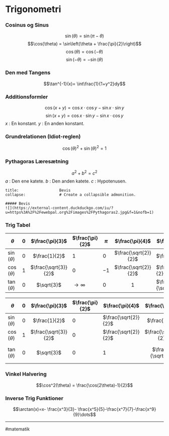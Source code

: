 # Trigonometri

### Cosinus og Sinus

$$\sin(\theta) = \sin(\pi - \theta)$$
$$\cos(\theta) = \sin\left(\theta + \frac{\pi}{2}\right)$$
$$\cos(\theta) = \cos(-\theta)$$
$$\sin(-\theta) = -\sin(\theta)$$

### Den med Tangens
$$\tan^{-1}(x)= \int\frac{1}{1+y^2}dy$$


### Additionsformler
$$\cos(x+y) = \cos x \cdot \cos y - \sin x \cdot \sin y$$
$$\sin(x+y) = \cos x \cdot \sin y - \sin x \cdot \cos y$$
$x$ : En konstant.
$y$ : En anden konstant.

### Grundrelationen (Idiot-reglen)
$$\cos(\theta)^2 + \sin(\theta)^2 = 1$$
### Pythagoras Læresætning
$$a^2 + b^2 = c^2$$
$a$ : Den ene katete.
$b$ : Den anden katete.
$c$ : Hypotenusen.

```ad-example # Admonition type. See below for a list of available types.
title:                  Bevis
collapse:               # Create a collapsible admonition.

##### Bevis
![](https://external-content.duckduckgo.com/iu/?u=https%3A%2F%2Fewebpal.org%2Fimages%2FPythagoras2.jpg&f=1&nofb=1)
```

### Trig Tabel
| $\theta$       | $0$ |   $\frac{\pi}{3}$    | $\frac{\pi}{2}$      | $\pi$ |   $\frac{\pi}{4}$    | $\frac{\pi}{6}$      |
| -------------- | --- |:--------------------:| -------------------- | ----- |:--------------------:| -------------------- |
| $\sin(\theta)$ | $0$ |    $\frac{1}{2}$     | $1$                  | $0$   | $\frac{\sqrt{2}}{2}$ | $\frac{1}{2}$        |
| $\cos(\theta)$ | $1$ | $\frac{\sqrt{3}}{2}$ | $0$                  | $-1$  | $\frac{\sqrt{2}}{2}$ | $\frac{\sqrt{3}}{2}$ |
| $\tan(\theta)$ | $0$ |      $\sqrt{3}$      | $\rightarrow \infty$ | $0$   |         $1$          |  $\frac{1}{\sqrt{3}}$                    | 


| $\theta$       | $0$ |   $\frac{\pi}{3}$    | $\frac{\pi}{2}$      |    $\frac{\pi}{4}$    | $\frac{\pi}{6}$      |$\pi$ |
| -------------- | --- |:--------------------:| -------------------- | ----- |:--------------------:| -------------------- |
| $\sin(\theta)$ | $0$ |    $\frac{1}{2}$                      | $0$   | $\frac{\sqrt{2}}{2}$ | $\frac{1}{2}$     | $1$    |
| $\cos(\theta)$ | $1$ | $\frac{\sqrt{3}}{2}$ | $0$                   | $\frac{\sqrt{2}}{2}$ | $\frac{\sqrt{3}}{2}$ | $-1$ |
| $\tan(\theta)$ | $0$ |      $\sqrt{3}$      | $0$   |         $1$          |  $\frac{1}{\sqrt{3}}$               | $\rightarrow \infty$      | 


### Vinkel Halvering
$$\cos^2(\theta) = \frac{\cos(2\theta)-1}{2}$$

### Inverse Trig Funktioner
$$\arctan(x)=x- \frac{x^3}{3}- \frac{x^5}{5}-\frac{x^7}{7}-\frac{x^9}{9}\dots$$

---
#matematik